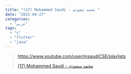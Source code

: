 ```yaml
---
title: "(17) Mohammed Saudi - محمد سعودي "
date: "2021-04-27"
categories:
  - "عربي"
tags:
  - "c"
  - "flutter"
  - "java"
---
```


> https://www.youtube.com/user/msaudiCSE/playlists
>
> [(17) Mohammed Saudi - محمد سعودي ](https://www.youtube.com/user/msaudiCSE/playlists)
